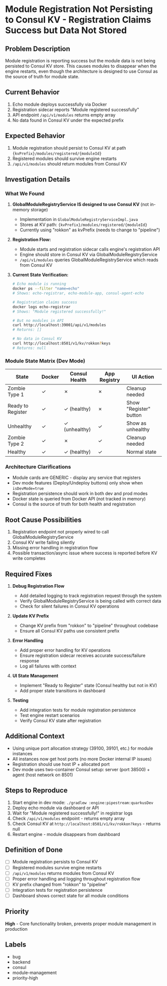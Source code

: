 # Module Registration Not Persisting to Consul KV - Registration Claims Success but Data Not Stored

## Problem Description

Module registration is reporting success but the module data is not being persisted to Consul KV store. This causes modules to disappear when the engine restarts, even though the architecture is designed to use Consul as the source of truth for module state.

## Current Behavior

1. Echo module deploys successfully via Docker
2. Registration sidecar reports "Module registered successfully"  
3. API endpoint `/api/v1/modules` returns empty array
4. No data found in Consul KV under the expected prefix

## Expected Behavior

1. Module registration should persist to Consul KV at path `{kvPrefix}/modules/registered/{moduleId}`
2. Registered modules should survive engine restarts
3. `/api/v1/modules` should return modules from Consul KV

## Investigation Details

### What We Found

1. **GlobalModuleRegistryService IS designed to use Consul KV** (not in-memory storage)
   - Implementation in `GlobalModuleRegistryServiceImpl.java`
   - Stores at KV path: `{kvPrefix}/modules/registered/{moduleId}`
   - Currently using "rokkon" as kvPrefix (needs to change to "pipeline")

2. **Registration Flow:**
   - Module starts and registration sidecar calls engine's registration API
   - Engine should store in Consul KV via GlobalModuleRegistryService
   - `/api/v1/modules` queries GlobalModuleRegistryService which reads from Consul KV

3. **Current State Verification:**
   ```bash
   # Echo module is running
   docker ps --filter "name=echo"
   # Shows: echo-registrar, echo-module-app, consul-agent-echo

   # Registration claims success
   docker logs echo-registrar
   # Shows: "Module registered successfully!"

   # But no modules in API
   curl http://localhost:39001/api/v1/modules
   # Returns: []

   # No data in Consul KV
   curl http://localhost:8501/v1/kv/rokkon?keys
   # Returns: null
   ```

### Module State Matrix (Dev Mode)

| State | Docker | Consul Health | App Registry | UI Action |
|-------|--------|---------------|--------------|-----------|
| Zombie Type 1 | ✓ | ✗ | ✗ | Cleanup needed |
| Ready to Register | ✓ | ✓ (healthy) | ✗ | Show "Register" button |
| Unhealthy | ✓ | ✓ (unhealthy) | ✓ | Show as unhealthy |
| Zombie Type 2 | ✓ | ✗ | ✓ | Cleanup needed |
| Healthy | ✓ | ✓ (healthy) | ✓ | Normal state |

### Architecture Clarifications

- Module cards are GENERIC - display any service that registers
- Dev mode features (Deploy/Undeploy buttons) only show when `isDevMode=true`
- Registration persistence should work in both dev and prod modes
- Docker state is queried from Docker API (not tracked in memory)
- Consul is the source of truth for both health and registration

## Root Cause Possibilities

1. Registration endpoint not properly wired to call GlobalModuleRegistryService
2. Consul KV write failing silently
3. Missing error handling in registration flow
4. Possible transaction/async issue where success is reported before KV write completes

## Required Fixes

1. **Debug Registration Flow**
   - Add detailed logging to track registration request through the system
   - Verify GlobalModuleRegistryService is being called with correct data
   - Check for silent failures in Consul KV operations

2. **Update KV Prefix**
   - Change KV prefix from "rokkon" to "pipeline" throughout codebase
   - Ensure all Consul KV paths use consistent prefix

3. **Error Handling**
   - Add proper error handling for KV operations
   - Ensure registration sidecar receives accurate success/failure response
   - Log all failures with context

4. **UI State Management**
   - Implement "Ready to Register" state (Consul healthy but not in KV)
   - Add proper state transitions in dashboard

5. **Testing**
   - Add integration tests for module registration persistence
   - Test engine restart scenarios
   - Verify Consul KV state after registration

## Additional Context

- Using unique port allocation strategy (39100, 39101, etc.) for module instances
- All instances now get host ports (no more Docker internal IP issues)
- Registration should use host IP + allocated port
- Dev mode uses two-container Consul setup: server (port 38500) + agent (host network on 8501)

## Steps to Reproduce

1. Start engine in dev mode: `./gradlew :engine:pipestream:quarkusDev`
2. Deploy echo module via dashboard or API
3. Wait for "Module registered successfully!" in registrar logs
4. Check `/api/v1/modules` endpoint - returns empty array
5. Check Consul KV at `http://localhost:8501/v1/kv/rokkon?keys` - returns null
6. Restart engine - module disappears from dashboard

## Definition of Done

- [ ] Module registration persists to Consul KV
- [ ] Registered modules survive engine restarts
- [ ] `/api/v1/modules` returns modules from Consul KV
- [ ] Proper error handling and logging throughout registration flow
- [ ] KV prefix changed from "rokkon" to "pipeline"
- [ ] Integration tests for registration persistence
- [ ] Dashboard shows correct state for all module conditions

## Priority

**High** - Core functionality broken, prevents proper module management in production

## Labels

- bug
- backend
- consul
- module-management
- priority-high